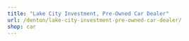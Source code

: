 ```yaml
---
title: "Lake City Investment, Pre-Owned Car Dealer"
url: /denton/lake-city-investment-pre-owned-car-dealer/
shop: car
---
```

